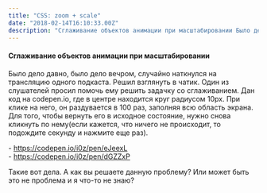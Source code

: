 ```yaml
---
title: "CSS: zoom + scale"
date: "2018-02-14T16:10:33.00Z"
description: "Сглаживание объектов анимации при масштабировании Было дело давно, было дело вечром, случайно наткнулся на трансляцию одного под"
---
```


<h4>Сглаживание объектов анимации при масштабировании</h4>
<p>Было дело давно, было дело вечром, случайно наткнулся на трансляцию одного подкаста. Решил взглянуть в чатик. Один из слушателей просил помочь ему решить задачку со сглаживанием. Дан код на codepen.io, где в центре находится круг радиусом 10px. При клике на него, он раздувается в 100 раз, заполняя всю область экрана. Для того, чтобы вернуть его в исходное состояние, нужно снова кликнуть по нему(если кажется, что ничего не происходит, то подождите секунду и нажмите еще раз).</p>
- <a href="https://codepen.io/i0z/pen/eJeexL">https://codepen.io/i0z/pen/eJeexL</a> <br/>
- <a href="https://codepen.io/i0z/pen/dGZZxP">https://codepen.io/i0z/pen/dGZZxP</a> <br/>

<p>Такие вот дела. А как вы решаете данную проблему? Или может быть это не проблема и я что-то не знаю?</p>


